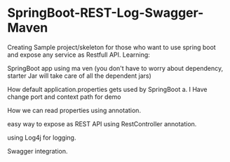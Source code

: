 # SpringBoot-REST-Log-Swagger-Maven

Creating Sample project/skeleton for those who want to use spring boot and expose any service as Restfull API. Learning:

SpringBoot app using ma ven (you don't have to worry about dependency, starter Jar will take care of all the dependent jars)

How default application.properties gets used by SpringBoot a. I Have change port and context path for demo

How we can read properties using annotation.

easy way to expose as REST API using RestController annotation.

using Log4j for logging.

Swagger integration.
